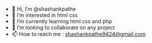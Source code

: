 - 👋 Hi, I’m @shashankpathe
- 👀 I’m interested in html css
- 🌱 I’m currently learning html css and php
- 💞️ I’m looking to collaborate on any project 
- 📫 How to reach me : shashankpathe9424@gmail.com
<!---
shashankpathe/shashankpathe is a ✨ special ✨ repository because its `README.md` (this file) appears on your GitHub profile.
You can click the Preview link to take a look at your changes.
--->
